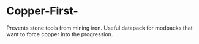 # Copper-First-
Prevents stone tools from mining iron. Useful datapack for modpacks that want to force copper into the progression.
